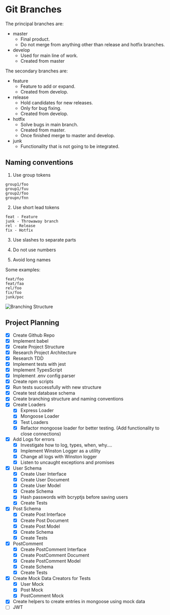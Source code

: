 # Git Branches

The principal branches are:

- master
  - Final product.
  - Do not merge from anything other than release and hotfix branches.
- develop
  - Used for main line of work.
  - Created from master

The secondary branches are:

- feature
  - Feature to add or expand.
  - Created from develop.
- release
  - Hold candidates for new releases.
  - Only for bug fixing.
  - Created from develop.
- hotfix
  - Solve bugs in main branch.
  - Created from master.
  - Once finished merge to master and develop.
- junk
  - Functionality that is not going to be integrated.

## Naming conventions

1. Use group tokens

```
group1/foo
group1/fuu
group2/foo
groupn/fnn
```

2. Use short lead tokens

```
feat - Feature
junk - Throwaway branch
rel - Release
fix - Hotfix
```

3. Use slashes to separate parts

4. Do not use numbers

5. Avoid long names

Some examples:

```
feat/foo
feat/faa
rel/foo
fix/foo
junk/poc
```

![Branching Structure](https://i.stack.imgur.com/tjJCt.png)

## Project Planning

- [x] Create Github Repo
- [x] Implement babel
- [x] Create Project Structure
- [x] Research Project Architecture
- [x] Research TDD
- [x] Implement tests with jest
- [x] Implement TypesScript
- [x] Implement .env config parser
- [x] Create npm scripts
- [x] Run tests successfully with new structure
- [x] Create test database schema
- [x] Create branching structure and naming conventions
- [x] Create Loaders
  - [x] Express Loader
  - [x] Mongoose Loader
  - [x] Test Loaders
  - [x] Refactor mongoose loader for better testing. (Add functionality to close connections)
- [x] Add Logs for errors
  - [x] Investigate how to log, types, when, why....
  - [x] Implement Winston Logger as a utility
  - [x] Change all logs with Winston logger
  - [x] Listen to uncaught exceptions and promises
- [x] User Schema
  - [x] Create User Interface
  - [x] Create User Document
  - [x] Create User Model
  - [x] Create Schema
  - [x] Hash passwords with bcryptjs before saving users
  - [x] Create Tests
- [x] Post Schema
  - [x] Create Post Interface
  - [x] Create Post Document
  - [x] Create Post Model
  - [x] Create Schema
  - [x] Create Tests
- [x] PostComment
  - [x] Create PostComment Interface
  - [x] Create PostComment Document
  - [x] Create PostComment Model
  - [x] Create Schema
  - [x] Create Tests
- [x] Create Mock Data Creators for Tests
  - [x] User Mock
  - [x] Post Mock
  - [x] PostComment Mock
- [x] Create helpers to create entries in mongoose using mock data
- [ ] JWT
